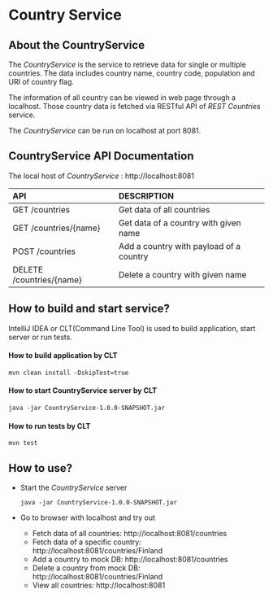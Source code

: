 # Country Service

## About the CountryService
The *CountryService* is the service to retrieve data for single or multiple countries. 
The data includes country name, country code, population and URI of country flag.

The information of all country can be viewed in web page through a localhost.
Those country data is fetched via RESTful API of *REST Countries* service.

The *CountryService* can be run on localhost at port 8081.

## CountryService API Documentation
The local host of *CountryService* : http://localhost:8081

| API                      | DESCRIPTION                             |
|:-------------------------|:----------------------------------------|
| GET    /countries        | Get data of all countries               |
| GET    /countries/{name} | Get data of a country with given name   |
| POST   /countries        | Add a country with payload of a country |
| DELETE /countries/{name} | Delete a country with given name        | 

## How to build and start service?
IntelliJ IDEA or CLT(Command Line Tool) is used to build application, start server or run tests.

#### How to build application by CLT
```
mvn clean install -DskipTest=true
```

#### How to start CountryService server by CLT
```
java -jar CountryService-1.0.0-SNAPSHOT.jar
```

#### How to run tests by CLT
```
mvn test
```
## How to use?

* Start the *CountryService* server
    ```
    java -jar CountryService-1.0.0-SNAPSHOT.jar
    ```
  
* Go to browser with localhost and try out
   * Fetch data of all countries: http://localhost:8081/countries
   * Fetch data of a specific country: http://localhost:8081/countries/Finland
   * Add a country to mock DB: http://localhost:8081/countries
   * Delete a country from mock DB: http://localhost:8081/countries/Finland
   * View all countries: http://localhost:8081
